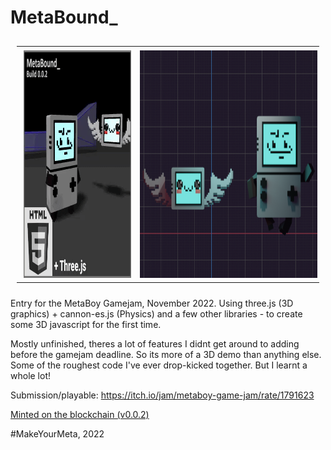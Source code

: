 # MetaBound_


<table style="padding:10px">
  <tr>
    <td> <img src="thumbnail_0_0_2op.gif"
     alt="screenshot gif"
     style="float: left; margin: 4px; width: 364px; height: 364px;" />
    </td>
    <td> <img src="screenshot_03.png"
     alt="screenshot"
     style="float: left; margin: 4px; width: 615px; height: 364px;" />
    </td>
  </tr>
</table>


Entry for the MetaBoy Gamejam, November 2022.
Using three.js (3D graphics) + cannon-es.js (Physics) and a few other libraries - to create some 3D javascript for the first time.

Mostly unfinished, theres a lot of features I didnt get around to adding before the gamejam deadline. So its more of a 3D demo than anything else. Some of the roughest code I've ever drop-kicked together. But I learnt a whole lot!

Submission/playable: https://itch.io/jam/metaboy-game-jam/rate/1791623

[Minted on the blockchain (v0.0.2)](https://explorer.loopring.io/nft/0x22b60c6ff19b6590216d5a45a96de404cd1897d3-0-0xfe23138c751c8146f2787738ba63333240508901-0xba2cd74f83711316bede9b16070a33d4d0bd23999911bb249ee3dde18b034bea-4)

#MakeYourMeta, 2022
